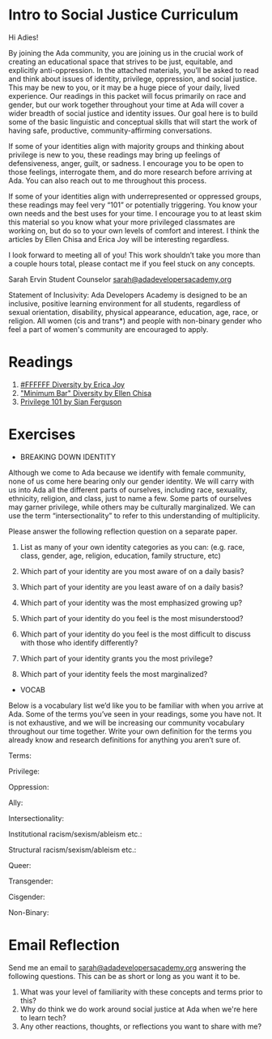 # Intro to Social Justice Curriculum

Hi Adies!

By joining the Ada community, you are joining us in the crucial work of creating an educational space that strives to be just, equitable, and explicitly anti-oppression. In the attached materials, you’ll be asked to read and think about issues of identity, privilege, oppression, and social justice. This may be new to you, or it may be a huge piece of your daily, lived experience. Our readings in this packet will focus primarily on race and gender, but our work together throughout your time at Ada will cover a wider breadth of social justice and identity issues.  Our goal here is to build some of the basic linguistic and conceptual skills that will start the work of having safe, productive, community-affirming conversations.

If some of your identities align with majority groups and thinking about privilege is new to you, these readings may bring up feelings of defensiveness, anger, guilt, or sadness. I encourage you to be open to those feelings, interrogate them, and do more research before arriving at Ada. You can also reach out to me throughout this process.

If some of your identities align with underrepresented or oppressed groups, these readings may feel very “101” or potentially triggering. You know your own needs and the best uses for your time. I encourage you to at least skim this material so you know what your more privileged classmates are working on, but do so to your own levels of comfort and interest. I think the articles by Ellen Chisa and Erica Joy will be interesting regardless.

I look forward to meeting all of you! This work shouldn’t take you more than a couple hours total, please contact me if you feel stuck on any concepts.

Sarah Ervin
Student Counselor
sarah@adadevelopersacademy.org


Statement of Inclusivity: Ada Developers Academy is designed to be an inclusive, positive learning environment for all students, regardless of sexual orientation, disability, physical appearance, education, age, race, or religion. All women (cis and trans*) and people with non-binary gender who feel a part of women's community are encouraged to apply.

# Readings

1. [#FFFFFF Diversity by Erica Joy](https://medium.com/this-is-hard/ffffff-diversity-1bd2b3421e8a#.os3cox669)
1. ["Minimum Bar" Diversity by Ellen Chisa](https://medium.com/@ellenchisa/minimum-bar-diversity-2b8342428de4#.uc9lmzczn)
1. [Privilege 101 by Sian Ferguson](http://everydayfeminism.com/2014/09/what-is-privilege/)

# Exercises

+  BREAKING DOWN IDENTITY

Although we come to Ada because we identify with female community, none of us come here bearing only our gender identity. We will carry with us into Ada all the different parts of ourselves, including race, sexuality, ethnicity, religion, and class, just to name a few. Some parts of ourselves may garner privilege, while others may be culturally marginalized.  We can use the term “intersectionality” to refer to this understanding of multiplicity.

Please answer the following reflection question on a separate paper.


1. List as many of your own identity categories as you can: (e.g. race, class, gender, age, religion, education, family structure, etc)





2. Which part of your identity are you most aware of on a daily basis?



3. Which part of your identity are you least aware of on a daily basis?



4. Which part of your identity was the most emphasized growing up?



5. Which part of your identity do you feel is the most misunderstood?



6. Which part of your identity do you feel is the most difficult to discuss with those who identify differently?



7. Which part of your identity grants you the most privilege?



8. Which part of your identity feels the most marginalized?



+ VOCAB


Below is a vocabulary list we’d like you to be familiar with when you arrive at Ada. Some of the terms you’ve seen in your readings, some you have not. It is not exhaustive, and we will be increasing our community vocabulary throughout our time together. Write your own definition for the terms you already know and research definitions for anything you aren’t sure of.

Terms:


Privilege:




Oppression:




Ally:




Intersectionality:





Institutional racism/sexism/ableism etc.:




Structural racism/sexism/ableism etc.:




Queer:




Transgender:




Cisgender:




Non-Binary:




# Email Reflection

Send me an email to sarah@adadevelopersacademy.org answering the following questions. This can be as short or long as you want it to be.

1. What was your level of familiarity with these concepts and                                               terms prior to this?
1. Why do think we do work around social justice at Ada when we're here to learn tech?
1. Any other reactions, thoughts, or reflections you want to share with me?
